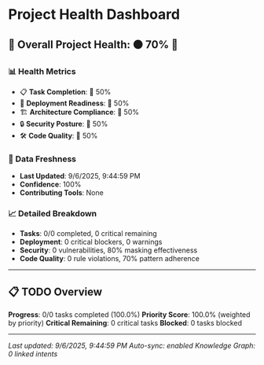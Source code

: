 # Project Health Dashboard

## 🎯 Overall Project Health: 🟠 70% 💎

### 📊 Health Metrics
- 📋 **Task Completion**: 🔴 50%
- 🚀 **Deployment Readiness**: 🔴 50%
- 🏗️ **Architecture Compliance**: 🔴 50%
- 🔒 **Security Posture**: 🔴 50%
- 🛠️ **Code Quality**: 🔴 50%

### 🔄 Data Freshness
- **Last Updated**: 9/6/2025, 9:44:59 PM
- **Confidence**: 100%
- **Contributing Tools**: None

### 📈 Detailed Breakdown
- **Tasks**: 0/0 completed, 0 critical remaining
- **Deployment**: 0 critical blockers, 0 warnings
- **Security**: 0 vulnerabilities, 80% masking effectiveness
- **Code Quality**: 0 rule violations, 70% pattern adherence

---

## 📋 TODO Overview

**Progress**: 0/0 tasks completed (100.0%)
**Priority Score**: 100.0% (weighted by priority)
**Critical Remaining**: 0 critical tasks
**Blocked**: 0 tasks blocked

---

*Last updated: 9/6/2025, 9:44:59 PM*
*Auto-sync: enabled*
*Knowledge Graph: 0 linked intents*

